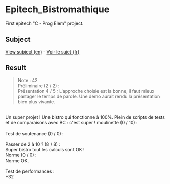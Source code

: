 Epitech_Bistromathique
======================

First epitech "C - Prog Elem" project.

## Subject
[View subject (en)](http://dl.nathan.poirier.io/public/epitech/projects/B1/Bistromathique/bistro-en_2014.pdf) - [Voir le sujet (fr)](http://dl.nathan.poirier.io/public/epitech/projects/B1/Bistromathique/bistromathique_2014.pdf)

## Result
> Note : 42<br>
Préliminaire (2 / 2) :<br>
Présentation 4 / 5 : L'approche choisie est la bonne, il faut mieux partager le temps de parole. Une démo aurait rendu la présentation bien plus vivante.<br>
<br>
Un super projet ! Une bistro qui fonctionne à 100%. Plein de scripts de tests et de comparaisons avec BC : c'est super !
moulinette (0 / 10) :<br>
<br>
Test de soutenance (0 / 0) :<br>
<br>
Passer de 2 à 10 ? (8 / 8) :<br>
Super bistro tout les calculs sont OK !<br>
Norme (0 / 0) :<br>
Norme OK.<br>
<br>
Test de performances :<br>
+32
